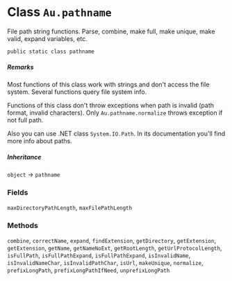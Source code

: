 # Class `Au.pathname`

File path string functions. Parse, combine, make full, make unique, make valid, expand variables, etc.

```
public static class pathname
```

##### Remarks

Most functions of this class work with strings and don't access the file system. Several functions query file system info.

Functions of this class don't throw exceptions when path is invalid (path format, invalid characters). Only `Au.pathname.normalize` throws exception if not full path.

Also you can use .NET class `System.IO.Path`. In its documentation you'll find more info about paths.

##### Inheritance

`object` → `pathname`

### Fields

`maxDirectoryPathLength`, `maxFilePathLength`

### Methods

`combine`, `correctName`, `expand`, `findExtension`, `getDirectory`, `getExtension`, `getExtension`, `getName`, `getNameNoExt`, `getRootLength`, `getUrlProtocolLength`, `isFullPath`, `isFullPathExpand`, `isFullPathExpand`, `isInvalidName`, `isInvalidNameChar`, `isInvalidPathChar`, `isUrl`, `makeUnique`, `normalize`, `prefixLongPath`, `prefixLongPathIfNeed`, `unprefixLongPath`